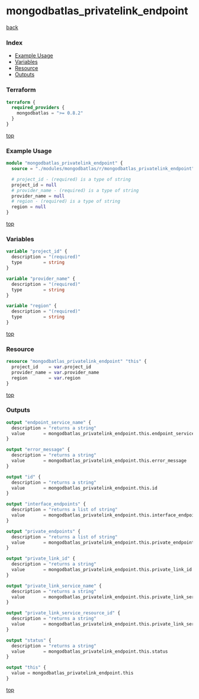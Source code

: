 # mongodbatlas_privatelink_endpoint

[back](../mongodbatlas.md)

### Index

- [Example Usage](#example-usage)
- [Variables](#variables)
- [Resource](#resource)
- [Outputs](#outputs)

### Terraform

```terraform
terraform {
  required_providers {
    mongodbatlas = ">= 0.8.2"
  }
}
```

[top](#index)

### Example Usage

```terraform
module "mongodbatlas_privatelink_endpoint" {
  source = "./modules/mongodbatlas/r/mongodbatlas_privatelink_endpoint"

  # project_id - (required) is a type of string
  project_id = null
  # provider_name - (required) is a type of string
  provider_name = null
  # region - (required) is a type of string
  region = null
}
```

[top](#index)

### Variables

```terraform
variable "project_id" {
  description = "(required)"
  type        = string
}

variable "provider_name" {
  description = "(required)"
  type        = string
}

variable "region" {
  description = "(required)"
  type        = string
}
```

[top](#index)

### Resource

```terraform
resource "mongodbatlas_privatelink_endpoint" "this" {
  project_id    = var.project_id
  provider_name = var.provider_name
  region        = var.region
}
```

[top](#index)

### Outputs

```terraform
output "endpoint_service_name" {
  description = "returns a string"
  value       = mongodbatlas_privatelink_endpoint.this.endpoint_service_name
}

output "error_message" {
  description = "returns a string"
  value       = mongodbatlas_privatelink_endpoint.this.error_message
}

output "id" {
  description = "returns a string"
  value       = mongodbatlas_privatelink_endpoint.this.id
}

output "interface_endpoints" {
  description = "returns a list of string"
  value       = mongodbatlas_privatelink_endpoint.this.interface_endpoints
}

output "private_endpoints" {
  description = "returns a list of string"
  value       = mongodbatlas_privatelink_endpoint.this.private_endpoints
}

output "private_link_id" {
  description = "returns a string"
  value       = mongodbatlas_privatelink_endpoint.this.private_link_id
}

output "private_link_service_name" {
  description = "returns a string"
  value       = mongodbatlas_privatelink_endpoint.this.private_link_service_name
}

output "private_link_service_resource_id" {
  description = "returns a string"
  value       = mongodbatlas_privatelink_endpoint.this.private_link_service_resource_id
}

output "status" {
  description = "returns a string"
  value       = mongodbatlas_privatelink_endpoint.this.status
}

output "this" {
  value = mongodbatlas_privatelink_endpoint.this
}
```

[top](#index)
